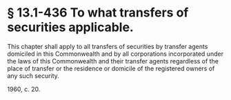 # § 13.1-436 To what transfers of securities applicable.

<p>This chapter shall apply to all transfers of securities by transfer agents domiciled in this Commonwealth and by all corporations incorporated under the laws of this Commonwealth and their transfer agents regardless of the place of transfer or the residence or domicile of the registered owners of any such security.</p><p>1960, c. 20.</p>